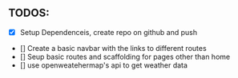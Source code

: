 ## TODOS:

- [x] Setup Dependenceis, create repo on github and push
- [] Create a basic navbar with the links to different routes
- [] Seup basic routes and scaffolding for pages other than home
- [] use openweatehermap's api to get weather data 